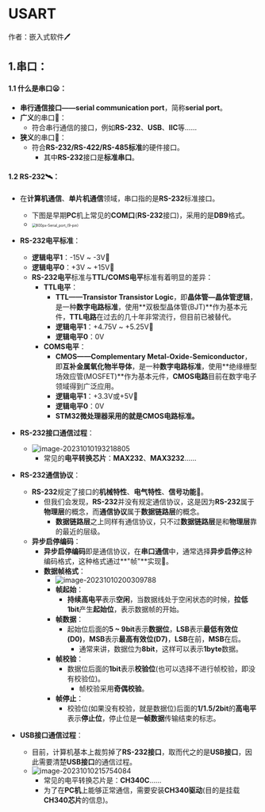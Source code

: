 # USART

作者：嵌入式软件:pen:

## 1.串口：

#### 1.1 什么是串口:frowning:：

- **串行通信接口——serial communication port**，简称**serial port**。
- **广义**的串口:sake:：
  - 符合串行通信的接口，例如**RS-232**、**USB**、**IIC**等......
- **狭义**的串口:dart:：
  - 符合**RS-232/RS-422/RS-485标准**的硬件接口。
    - 其中**RS-232**接口是**标准串口**。

#### 1.2 RS-232:artificial_satellite:：

- 在**计算机通信**、**单片机通信**领域，串口指的是**RS-232**标准接口。
  - 下图是早期**PC**机上常见的**COM口**(**RS-232**接口)，采用的是**DB9**格式。
  - <img src="https://nickaljy-pictures.oss-cn-hangzhou.aliyuncs.com/800px-Serial_port_(9-pin).jpg" alt="800px-Serial_port_(9-pin)" style="zoom:50%;" />

- **RS-232电平标准**：
  - **逻辑电平1**：-15V ~ -3V:santa:
  - **逻辑电平0**：+3V ~ +15V:face_with_head_bandage:
  - **RS-232电平**标准与**TTL/COMS电平**标准有着明显的差异：
    - **TTL电平**：
      - **TTL——Transistor Transistor Logic**，即**晶体管—晶体管逻辑**，是一种**数字电路标准**，使用**双极型晶体管(BJT)**作为基本元件，**TTL电路**在过去的几十年非常流行，但目前已被替代。
      - **逻辑电平1**：+4.75V ~ +5.25V:dancer:
      - **逻辑电平0**：0V
    - **COMS电平**：
      - **CMOS——Complementary Metal-Oxide-Semiconductor**，即**互补金属氧化物半导体**，是一种**数字电路标准**，使用**绝缘栅型场效应管(MOSFET)**作为基本元件，**CMOS电路**目前在数字电子领域得到广泛应用。
      - **逻辑电平1**：+3.3V或+5V:badminton:
      - **逻辑电平0**：0V
      - **STM32微处理器采用的就是CMOS电路标准。**
- **RS-232接口通信过程**：
  - ![image-20231010193218805](https://nickaljy-pictures.oss-cn-hangzhou.aliyuncs.com/image-20231010193218805.png)
    - 常见的**电平转换芯片**：**MAX232**、**MAX3232**......
- **RS-232通信协议**：
  - **RS-232**规定了接口的**机械特性**、**电气特性**、**信号功能**:ice_cream:。
    - 但我们会发现，**RS-232**并没有规定通信协议，这是因为**RS-232**属于**物理层**的概念，而**通信协议**属于**数据链路层**的概念。
      - **数据链路层**之上同样有通信协议，只不过**数据链路层**是和**物理层**靠的最近的层级。
  - **异步启停编码**：
    - **异步启停编码**即是通信协议，在**串口通信**中，通常选择**异步启停**这种编码格式，这种格式通过**"帧"**实现:balloon:。
    - **数据帧格式**：
      - ![image-20231010200309788](https://nickaljy-pictures.oss-cn-hangzhou.aliyuncs.com/image-20231010200309788.png)
      - **帧起始**：
        - **持续高电平**表示**空闲**，当数据线处于空闲状态的时候，**拉低1bit**产生**起始位**，表示数据帧的开始。
      - **帧数据**：
        - 起始位后面的**5 ~ 9bit**表示**数据位**，**LSB**表示**最低有效位(D0)**，**MSB**表示**最高有效位(D7)**，**LSB**在前，**MSB**在后。
          - 通常来讲，数据位为**8bit**，这样可以表示**1byte**数据。
      - **帧校验**：
        - 数据位后面的**1bit**表示**校验位**(也可以选择不进行帧校验，即没有校验位)。
          - 帧校验采用**奇偶校验**。
      - **帧停止**：
        - 校验位(如果没有校验，就是数据位)后面的**1/1.5/2bit**的**高电平**表示**停止位**，停止位是**一帧数据**传输结束的标志。
- **USB接口通信过程**：
  - 目前，计算机基本上裁剪掉了**RS-232接口**，取而代之的是**USB接口**，因此需要清楚**USB接口**的通信过程。
  - ![image-20231010215754084](https://nickaljy-pictures.oss-cn-hangzhou.aliyuncs.com/image-20231010215754084.png)
    - 常见的电平转换芯片是：**CH340C**......
    - 为了在**PC机**上能够正常通信，需要安装**CH340驱动**(目的是挂载**CH340芯片**的信息)。